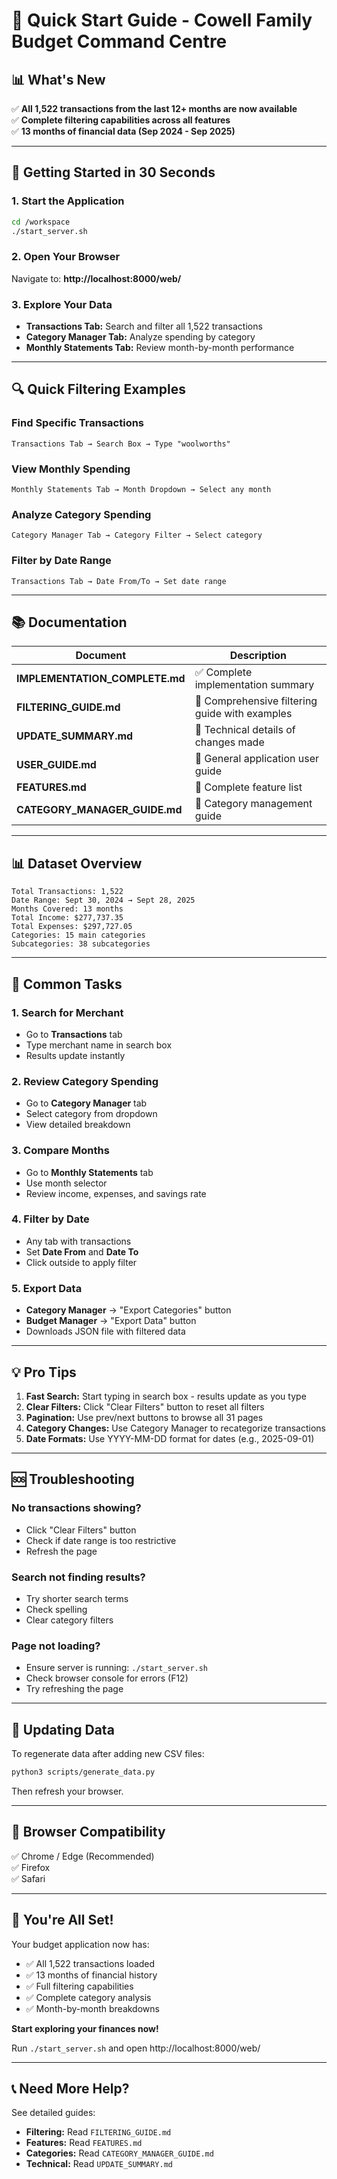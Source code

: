 # 🚀 Quick Start Guide - Cowell Family Budget Command Centre

## 📊 What's New

✅ **All 1,522 transactions from the last 12+ months are now available**  
✅ **Complete filtering capabilities across all features**  
✅ **13 months of financial data (Sep 2024 - Sep 2025)**

---

## 🎯 Getting Started in 30 Seconds

### 1. Start the Application
```bash
cd /workspace
./start_server.sh
```

### 2. Open Your Browser
Navigate to: **http://localhost:8000/web/**

### 3. Explore Your Data
- **Transactions Tab:** Search and filter all 1,522 transactions
- **Category Manager Tab:** Analyze spending by category
- **Monthly Statements Tab:** Review month-by-month performance

---

## 🔍 Quick Filtering Examples

### Find Specific Transactions
```
Transactions Tab → Search Box → Type "woolworths"
```

### View Monthly Spending
```
Monthly Statements Tab → Month Dropdown → Select any month
```

### Analyze Category Spending
```
Category Manager Tab → Category Filter → Select category
```

### Filter by Date Range
```
Transactions Tab → Date From/To → Set date range
```

---

## 📚 Documentation

| Document | Description |
|----------|-------------|
| **IMPLEMENTATION_COMPLETE.md** | ✅ Complete implementation summary |
| **FILTERING_GUIDE.md** | 📖 Comprehensive filtering guide with examples |
| **UPDATE_SUMMARY.md** | 🔧 Technical details of changes made |
| **USER_GUIDE.md** | 👤 General application user guide |
| **FEATURES.md** | 🎨 Complete feature list |
| **CATEGORY_MANAGER_GUIDE.md** | 📁 Category management guide |

---

## 📊 Dataset Overview

```
Total Transactions: 1,522
Date Range: Sept 30, 2024 → Sept 28, 2025
Months Covered: 13 months
Total Income: $277,737.35
Total Expenses: $297,727.05
Categories: 15 main categories
Subcategories: 38 subcategories
```

---

## 🎯 Common Tasks

### 1. Search for Merchant
- Go to **Transactions** tab
- Type merchant name in search box
- Results update instantly

### 2. Review Category Spending
- Go to **Category Manager** tab
- Select category from dropdown
- View detailed breakdown

### 3. Compare Months
- Go to **Monthly Statements** tab
- Use month selector
- Review income, expenses, and savings rate

### 4. Filter by Date
- Any tab with transactions
- Set **Date From** and **Date To**
- Click outside to apply filter

### 5. Export Data
- **Category Manager** → "Export Categories" button
- **Budget Manager** → "Export Data" button
- Downloads JSON file with filtered data

---

## 💡 Pro Tips

1. **Fast Search:** Start typing in search box - results update as you type
2. **Clear Filters:** Click "Clear Filters" button to reset all filters
3. **Pagination:** Use prev/next buttons to browse all 31 pages
4. **Category Changes:** Use Category Manager to recategorize transactions
5. **Date Formats:** Use YYYY-MM-DD format for dates (e.g., 2025-09-01)

---

## 🆘 Troubleshooting

### No transactions showing?
- Click "Clear Filters" button
- Check if date range is too restrictive
- Refresh the page

### Search not finding results?
- Try shorter search terms
- Check spelling
- Clear category filters

### Page not loading?
- Ensure server is running: `./start_server.sh`
- Check browser console for errors (F12)
- Try refreshing the page

---

## 🔄 Updating Data

To regenerate data after adding new CSV files:

```bash
python3 scripts/generate_data.py
```

Then refresh your browser.

---

## 📱 Browser Compatibility

✅ Chrome / Edge (Recommended)  
✅ Firefox  
✅ Safari

---

## 🎉 You're All Set!

Your budget application now has:
- ✅ All 1,522 transactions loaded
- ✅ 13 months of financial history
- ✅ Full filtering capabilities
- ✅ Complete category analysis
- ✅ Month-by-month breakdowns

**Start exploring your finances now!**

Run `./start_server.sh` and open http://localhost:8000/web/

---

## 📞 Need More Help?

See detailed guides:
- **Filtering:** Read `FILTERING_GUIDE.md`
- **Features:** Read `FEATURES.md`
- **Categories:** Read `CATEGORY_MANAGER_GUIDE.md`
- **Technical:** Read `UPDATE_SUMMARY.md`